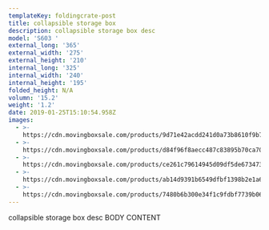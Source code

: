```yaml
---
templateKey: foldingcrate-post
title: collapsible storage box
description: collapsible storage box desc
model: 'S603 '
external_long: '365'
external_width: '275'
external_height: '210'
internal_long: '325'
internal_width: '240'
internal_height: '195'
folded_height: N/A
volumn: '15.2'
weight: '1.2'
date: 2019-01-25T15:10:54.958Z
images:
  - >-
    https://cdn.movingboxsale.com/products/9d71e42acdd241d0a73b8610f9b7362e.jpg
  - >-
    https://cdn.movingboxsale.com/products/d84f96f8aecc487c83895b70ca70708e.jpg
  - >-
    https://cdn.movingboxsale.com/products/ce261c79614945d09df5de673473bb90.jpg
  - >-
    https://cdn.movingboxsale.com/products/ab14d9391b6549dfbf1398b2e1a6f870.jpg
  - >-
    https://cdn.movingboxsale.com/products/7480b6b300e34f1c9fdbf7739b06b8f4.jpg
---
```

collapsible storage box desc BODY CONTENT
